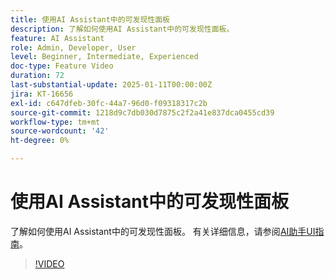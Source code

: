 ```yaml
---
title: 使用AI Assistant中的可发现性面板
description: 了解如何使用AI Assistant中的可发现性面板。
feature: AI Assistant
role: Admin, Developer, User
level: Beginner, Intermediate, Experienced
doc-type: Feature Video
duration: 72
last-substantial-update: 2025-01-11T00:00:00Z
jira: KT-16656
exl-id: c647dfeb-30fc-44a7-96d0-f09318317c2b
source-git-commit: 1218d9c7db030d7875c2f2a41e837dca0455cd39
workflow-type: tm+mt
source-wordcount: '42'
ht-degree: 0%

---
```


# 使用AI Assistant中的可发现性面板

了解如何使用AI Assistant中的可发现性面板。 有关详细信息，请参阅[AI助手UI指南](https://experienceleague.adobe.com/en/docs/experience-platform/ai-assistant/ui-guide#use-discoverability)。

>[!VIDEO](https://video.tv.adobe.com/v/3440962/?learn=on&enablevpops)

